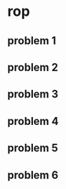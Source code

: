 # rop


## problem 1




## problem 2





## problem 3




## problem 4




## problem 5




## problem 6






